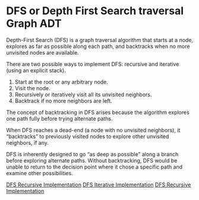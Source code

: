 # DFS or Depth First Search traversal Graph ADT

Depth-First Search (DFS) is a graph traversal algorithm that starts at a node, explores as far as possible along each path, and backtracks when no more unvisited nodes are available.

There are two possible ways to implement DFS: recursive and iterative (using an explicit stack).

1. Start at the root or any arbitrary node.
2. Visit the node.
3. Recursively or iteratively visit all its unvisited neighbors.
4. Backtrack if no more neighbors are left.

The concept of backtracking in DFS arises because the algorithm explores one path fully before trying alternate paths.

When DFS reaches a dead-end (a node with no unvisited neighbors), it “backtracks” to previously visited nodes to explore other unvisited neighbors, if any.

DFS is inherently designed to go “as deep as possible” along a branch before exploring alternate paths. Without backtracking, DFS would be unable to return to the decision point where it chose a specific path and examine other possibilities.

 [DFS Recursive Implementation](/recursive/recursive.md)
 [DFS Iterative Implementation](/iterative/iterative.md)
 [DFS Recursive Implementation](/adjacency/adjacency.md)